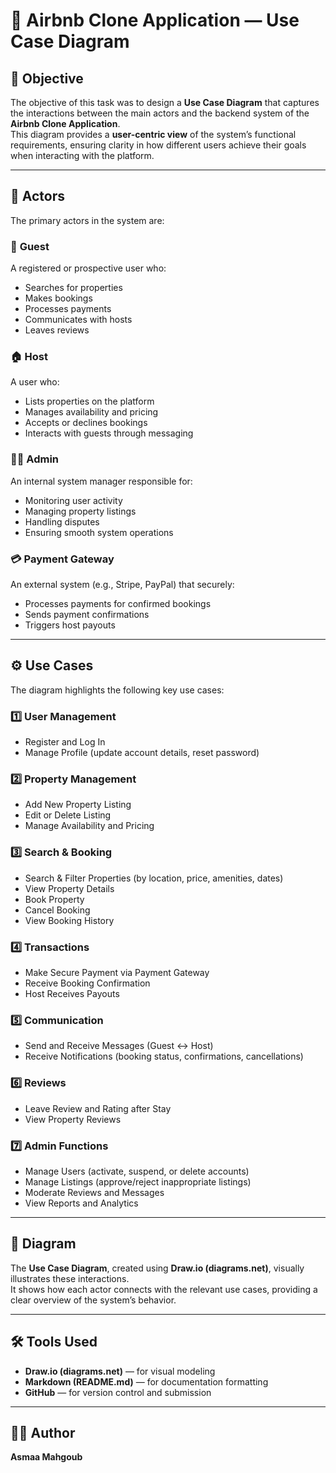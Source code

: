 # 🏡 Airbnb Clone Application — Use Case Diagram

## 🎯 Objective

The objective of this task was to design a **Use Case Diagram** that captures the interactions between the main actors and the backend system of the **Airbnb Clone Application**.  
This diagram provides a **user-centric view** of the system’s functional requirements, ensuring clarity in how different users achieve their goals when interacting with the platform.

---

## 👥 Actors

The primary actors in the system are:

### 🧳 **Guest**
A registered or prospective user who:
- Searches for properties  
- Makes bookings  
- Processes payments  
- Communicates with hosts  
- Leaves reviews  

### 🏠 **Host**
A user who:
- Lists properties on the platform  
- Manages availability and pricing  
- Accepts or declines bookings  
- Interacts with guests through messaging  

### 👨‍💼 **Admin**
An internal system manager responsible for:
- Monitoring user activity  
- Managing property listings  
- Handling disputes  
- Ensuring smooth system operations  

### 💳 **Payment Gateway**
An external system (e.g., Stripe, PayPal) that securely:
- Processes payments for confirmed bookings  
- Sends payment confirmations  
- Triggers host payouts  

---

## ⚙️ Use Cases

The diagram highlights the following key use cases:

### 1️⃣ **User Management**
- Register and Log In  
- Manage Profile (update account details, reset password)

### 2️⃣ **Property Management**
- Add New Property Listing  
- Edit or Delete Listing  
- Manage Availability and Pricing  

### 3️⃣ **Search & Booking**
- Search & Filter Properties (by location, price, amenities, dates)  
- View Property Details  
- Book Property  
- Cancel Booking  
- View Booking History  

### 4️⃣ **Transactions**
- Make Secure Payment via Payment Gateway  
- Receive Booking Confirmation  
- Host Receives Payouts  

### 5️⃣ **Communication**
- Send and Receive Messages (Guest ↔ Host)  
- Receive Notifications (booking status, confirmations, cancellations)

### 6️⃣ **Reviews**
- Leave Review and Rating after Stay  
- View Property Reviews  

### 7️⃣ **Admin Functions**
- Manage Users (activate, suspend, or delete accounts)  
- Manage Listings (approve/reject inappropriate listings)  
- Moderate Reviews and Messages  
- View Reports and Analytics  

---

## 🧩 Diagram

The **Use Case Diagram**, created using **Draw.io (diagrams.net)**, visually illustrates these interactions.  
It shows how each actor connects with the relevant use cases, providing a clear overview of the system’s behavior.

---

## 🛠️ Tools Used
- **Draw.io (diagrams.net)** — for visual modeling  
- **Markdown (README.md)** — for documentation formatting  
- **GitHub** — for version control and submission  

---

## 👩‍💻 Author
**Asmaa Mahgoub**  

